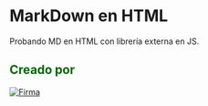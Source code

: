 # MarkDown en HTML
  Probando MD en HTML con librería externa en JS.

## <font color="#006600">Creado por</font>
[![Firma]([\Firma.png](https://github.com/juanpablofavale/PruebasMarkDown/blob/main/Firma.png?raw=true) "JPF")](https://juanpablofavale.github.io/Maqueta-Portfolio-2/)
